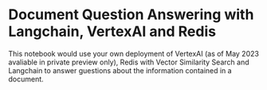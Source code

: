 # Document Question Answering with Langchain, VertexAI and Redis

This notebook would use your own deployment of VertexAI (as of May 2023 avaliable in private preview only), Redis with Vector Similarity Search and Langchain to answer guestions about the information contained in a document.